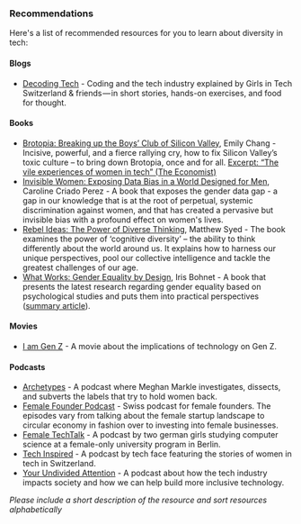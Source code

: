### Recommendations

Here's a list of recommended resources for you to learn about diversity in tech:

#### Blogs
- [Decoding Tech](https://medium.com/decoding-tech) - Coding and the tech industry explained by Girls in Tech Switzerland & friends — in short stories, hands-on exercises, and food for thought. 

#### Books
- [Brotopia: Breaking up the Boys’ Club of Silicon Valley](https://www.penguinrandomhouse.com/books/547571/brotopia-by-emily-chang/), Emily Chang - Incisive, powerful, and a fierce rallying cry, how to fix Silicon Valley’s toxic culture – to bring down Brotopia, once and for all. [Excerpt: “The vile experiences of women in tech” (The Economist)](https://www.economist.com/open-future/2019/05/03/the-vile-experiences-of-women-in-tech?)
- [Invisible Women: Exposing Data Bias in a World Designed for Men](https://carolinecriadoperez.com/book/invisible-women/), Caroline Criado Perez - A book that exposes the gender data gap - a gap in our knowledge that is at the root of perpetual, systemic discrimination against women, and that has created a pervasive but invisible bias with a profound effect on women's lives.
- [Rebel Ideas: The Power of Diverse Thinking](https://www.matthewsyed.co.uk/book/rebel-ideas-the-power-of-diverse-thinking/), Matthew Syed - The book examines the power of ‘cognitive diversity’ – the ability to think differently about the world around us. It explains how to harness our unique perspectives, pool our collective intelligence and tackle the greatest challenges of our age.
- [What Works: Gender Equality by Design](https://scholar.harvard.edu/iris_bohnet/what-works), Iris Bohnet - A book that presents the latest research regarding gender equality based on psychological studies and puts them into practical perspectives ([summary article](https://knowledge.wharton.upenn.edu/article/gender-equality-design-building-inclusive-productive-workplace/)).

#### Movies
- [I am Gen Z](https://iamgenzfilm.com/) - A movie about the implications of technology on Gen Z.

#### Podcasts
- [Archetypes](https://open.spotify.com/show/6UfyXZgVAUX1UzF8j5L72t) - A podcast where Meghan Markle investigates, dissects, and subverts the labels that try to hold women back.
- [Female Founder Podcast](https://female-founders.ch/home/podcast/) - Swiss podcast for female founders. The episodes vary from talking about the female startup landscape to circular economy in fashion over to investing into female businesses.
- [Female TechTalk](https://www.female-techtalk.com/) - A podcast by two german girls studying computer science at a female-only university program in Berlin.
- [Tech Inspired](https://anchor.fm/team-techface) - A podcast by tech face featuring the stories of women in tech in Switzerland.
- [Your Undivided Attention](https://www.humanetech.com/podcast) - A podcast about how the tech industry impacts society and how we can help build more inclusive technology.


*Please include a short description of the resource and sort resources alphabetically*

